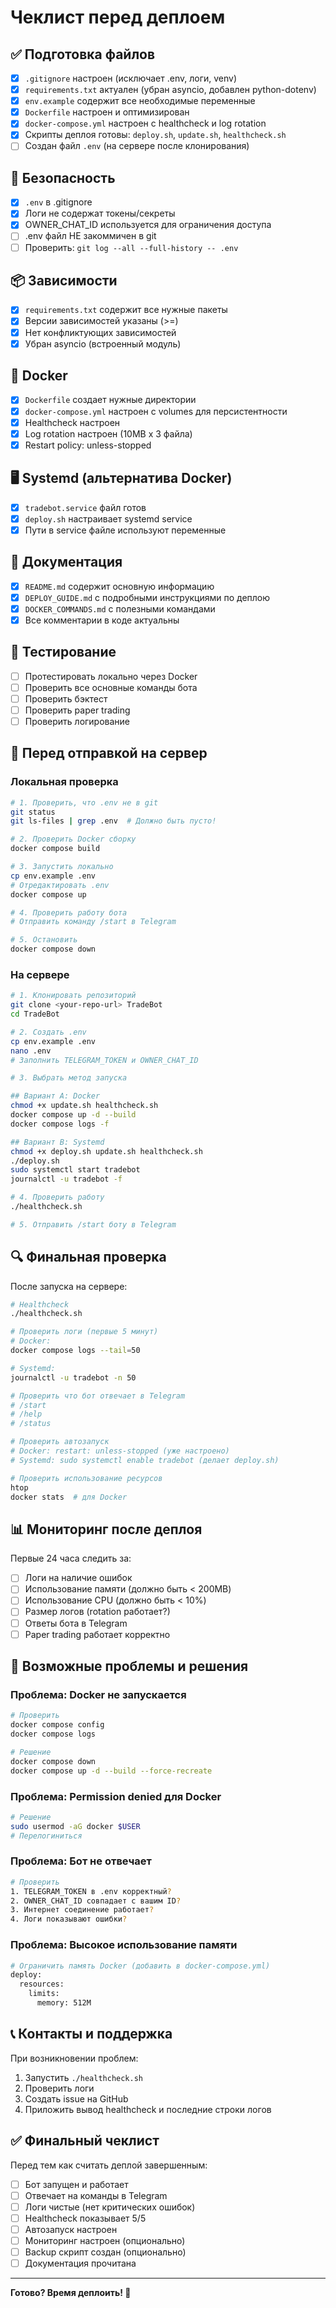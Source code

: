 # Чеклист перед деплоем

## ✅ Подготовка файлов

- [x] `.gitignore` настроен (исключает .env, логи, venv)
- [x] `requirements.txt` актуален (убран asyncio, добавлен python-dotenv)
- [x] `env.example` содержит все необходимые переменные
- [x] `Dockerfile` настроен и оптимизирован
- [x] `docker-compose.yml` настроен с healthcheck и log rotation
- [x] Скрипты деплоя готовы: `deploy.sh`, `update.sh`, `healthcheck.sh`
- [ ] Создан файл `.env` (на сервере после клонирования)

## 🔐 Безопасность

- [x] `.env` в .gitignore
- [x] Логи не содержат токены/секреты
- [x] OWNER_CHAT_ID используется для ограничения доступа
- [ ] .env файл НЕ закоммичен в git
- [ ] Проверить: `git log --all --full-history -- .env`

## 📦 Зависимости

- [x] `requirements.txt` содержит все нужные пакеты
- [x] Версии зависимостей указаны (>=)
- [x] Нет конфликтующих зависимостей
- [x] Убран asyncio (встроенный модуль)

## 🐳 Docker

- [x] `Dockerfile` создает нужные директории
- [x] `docker-compose.yml` настроен с volumes для персистентности
- [x] Healthcheck настроен
- [x] Log rotation настроен (10MB x 3 файла)
- [x] Restart policy: unless-stopped

## 🖥️ Systemd (альтернатива Docker)

- [x] `tradebot.service` файл готов
- [x] `deploy.sh` настраивает systemd service
- [x] Пути в service файле используют переменные

## 📝 Документация

- [x] `README.md` содержит основную информацию
- [x] `DEPLOY_GUIDE.md` с подробными инструкциями по деплою
- [x] `DOCKER_COMMANDS.md` с полезными командами
- [x] Все комментарии в коде актуальны

## 🧪 Тестирование

- [ ] Протестировать локально через Docker
- [ ] Проверить все основные команды бота
- [ ] Проверить бэктест
- [ ] Проверить paper trading
- [ ] Проверить логирование

## 🚀 Перед отправкой на сервер

### Локальная проверка

```bash
# 1. Проверить, что .env не в git
git status
git ls-files | grep .env  # Должно быть пусто!

# 2. Проверить Docker сборку
docker compose build

# 3. Запустить локально
cp env.example .env
# Отредактировать .env
docker compose up

# 4. Проверить работу бота
# Отправить команду /start в Telegram

# 5. Остановить
docker compose down
```

### На сервере

```bash
# 1. Клонировать репозиторий
git clone <your-repo-url> TradeBot
cd TradeBot

# 2. Создать .env
cp env.example .env
nano .env
# Заполнить TELEGRAM_TOKEN и OWNER_CHAT_ID

# 3. Выбрать метод запуска

## Вариант A: Docker
chmod +x update.sh healthcheck.sh
docker compose up -d --build
docker compose logs -f

## Вариант B: Systemd
chmod +x deploy.sh update.sh healthcheck.sh
./deploy.sh
sudo systemctl start tradebot
journalctl -u tradebot -f

# 4. Проверить работу
./healthcheck.sh

# 5. Отправить /start боту в Telegram
```

## 🔍 Финальная проверка

После запуска на сервере:

```bash
# Healthcheck
./healthcheck.sh

# Проверить логи (первые 5 минут)
# Docker:
docker compose logs --tail=50

# Systemd:
journalctl -u tradebot -n 50

# Проверить что бот отвечает в Telegram
# /start
# /help
# /status

# Проверить автозапуск
# Docker: restart: unless-stopped (уже настроено)
# Systemd: sudo systemctl enable tradebot (делает deploy.sh)

# Проверить использование ресурсов
htop
docker stats  # для Docker
```

## 📊 Мониторинг после деплоя

Первые 24 часа следить за:

- [ ] Логи на наличие ошибок
- [ ] Использование памяти (должно быть < 200MB)
- [ ] Использование CPU (должно быть < 10%)
- [ ] Размер логов (rotation работает?)
- [ ] Ответы бота в Telegram
- [ ] Paper trading работает корректно

## 🔧 Возможные проблемы и решения

### Проблема: Docker не запускается
```bash
# Проверить
docker compose config
docker compose logs

# Решение
docker compose down
docker compose up -d --build --force-recreate
```

### Проблема: Permission denied для Docker
```bash
# Решение
sudo usermod -aG docker $USER
# Перелогиниться
```

### Проблема: Бот не отвечает
```bash
# Проверить
1. TELEGRAM_TOKEN в .env корректный?
2. OWNER_CHAT_ID совпадает с вашим ID?
3. Интернет соединение работает?
4. Логи показывают ошибки?
```

### Проблема: Высокое использование памяти
```bash
# Ограничить память Docker (добавить в docker-compose.yml)
deploy:
  resources:
    limits:
      memory: 512M
```

## 📞 Контакты и поддержка

При возникновении проблем:
1. Запустить `./healthcheck.sh`
2. Проверить логи
3. Создать issue на GitHub
4. Приложить вывод healthcheck и последние строки логов

## ✅ Финальный чеклист

Перед тем как считать деплой завершенным:

- [ ] Бот запущен и работает
- [ ] Отвечает на команды в Telegram
- [ ] Логи чистые (нет критических ошибок)
- [ ] Healthcheck показывает 5/5
- [ ] Автозапуск настроен
- [ ] Мониторинг настроен (опционально)
- [ ] Backup скрипт создан (опционально)
- [ ] Документация прочитана

---

**Готово? Время деплоить! 🚀**

